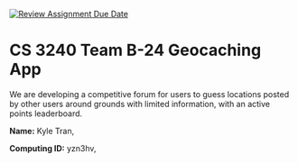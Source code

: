[![Review Assignment Due Date](https://classroom.github.com/assets/deadline-readme-button-24ddc0f5d75046c5622901739e7c5dd533143b0c8e959d652212380cedb1ea36.svg)](https://classroom.github.com/a/xHnRfY9D)
# CS 3240 Team B-24 Geocaching App
We are developing a competitive forum for users to guess locations posted by other users around grounds with limited information, with an active points leaderboard. 

__Name:__ Kyle Tran, 

__Computing ID:__ yzn3hv, 


